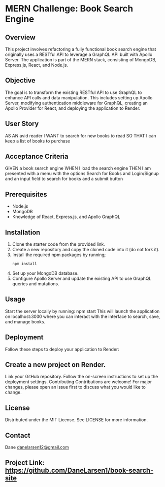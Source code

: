 # MERN Challenge: Book Search Engine

## Overview
This project involves refactoring a fully functional book search engine that originally uses a RESTful API to leverage a GraphQL API built with Apollo Server. The application is part of the MERN stack, consisting of MongoDB, Express.js, React, and Node.js.

## Objective
The goal is to transform the existing RESTful API to use GraphQL to enhance API calls and data manipulation. This includes setting up Apollo Server, modifying authentication middleware for GraphQL, creating an Apollo Provider for React, and deploying the application to Render.

## User Story
AS AN avid reader
I WANT to search for new books to read
SO THAT I can keep a list of books to purchase

## Acceptance Criteria
GIVEN a book search engine
WHEN I load the search engine
THEN I am presented with a menu with the options Search for Books and Login/Signup and an input field to search for books and a submit button

## Prerequisites
- Node.js
- MongoDB
- Knowledge of React, Express.js, and Apollo GraphQL

## Installation
1. Clone the starter code from the provided link.
2. Create a new repository and copy the cloned code into it (do not fork it).
3. Install the required npm packages by running;
   ```bash 
   npm install
4. Set up your MongoDB database.
5. Configure Apollo Server and update the existing API to use GraphQL queries and mutations.

## Usage
Start the server locally by running:
npm start
This will launch the application on localhost:3000 where you can interact with the interface to search, save, and manage books.

## Deployment
Follow these steps to deploy your application to Render:

## Create a new project on Render.
Link your GitHub repository.
Follow the on-screen instructions to set up the deployment settings.
Contributing
Contributions are welcome! For major changes, please open an issue first to discuss what you would like to change.

## License
Distributed under the MIT License. See LICENSE for more information.

## Contact
Dane 
danelarsen12@gmail.com

## Project Link: https://github.com/DaneLarsen1/book-search-site

